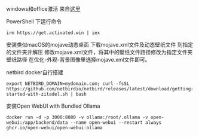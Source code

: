 

windows和office激活 来自[这里](https://github.com/massgravel/Microsoft-Activation-Scripts)

 PowerShell 下运行命令  

 ```
irm https://get.activated.win | iex
```



安装类似macOS的mojave动态桌面
下载mojave.xml文件及动态壁纸文件 到指定的文件夹并解压
修改mojave.xml文件，将其中的壁纸文件路径修改为指定文件夹壁纸路径
在优化-外观-背景图像里选择mojave.xml文件即可。


netbird    docker自行搭建

 ```
 export NETBIRD_DOMAIN=mydomain.com; curl -fsSL https://github.com/netbirdio/netbird/releases/latest/download/getting-started-with-zitadel.sh | bash
```


 安装Open WebUI with Bundled Ollama

 ```
docker run -d -p 3000:8080 -v ollama:/root/.ollama -v open-webui:/app/backend/data --name open-webui --restart always ghcr.io/open-webui/open-webui:ollama
```

